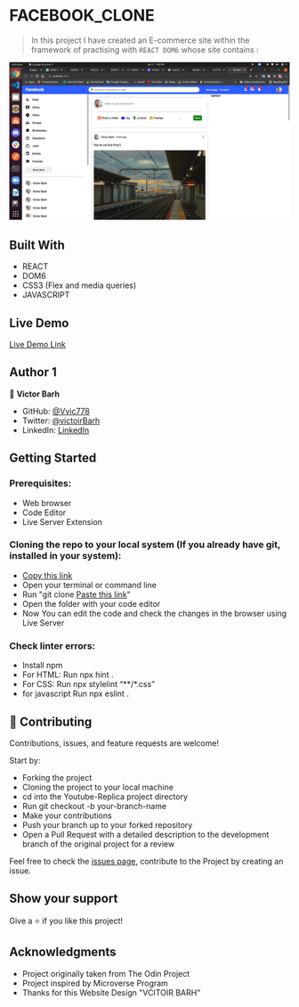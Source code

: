 # FACEBOOK_CLONE

> In this project I have created an E-commerce site within the framework of practising with `REACT DOM6` whose site contains : 



![](https://github.com/vic778/Facebook-clone/blob/feed/Screenshots/screen2.png)
## Built With

- REACT
- DOM6
- CSS3 (Flex and media queries)
- JAVASCRIPT
## Live Demo

[Live Demo Link](https://lucid-mahavira-faa5d4.netlify.app/)

## Author 1

👤 **Victor Barh**

- GitHub: [@Vvic778](https://github.com/vic778)
- Twitter: [@victoirBarh](https://twitter.com/)
- LinkedIn: [LinkedIn](https://linkedin.com/in/victoir-barh)

## Getting Started

### Prerequisites:

- Web browser
- Code Editor
- Live Server Extension

### Cloning the repo to your local system (If you already have git, installed in your system):

- [Copy this link](https://github.com/Buyaki01/js_capstone_project/tree/Get-AllItem)
- Open your terminal or command line
- Run "git clone [Paste this link](https://github.com/Buyaki01/js_capstone_project/tree/Get-AllItem)"
- Open the folder with your code editor
- Now You can edit the code and check the changes in the browser using Live Server

### Check linter errors:

- Install npm
- For HTML: Run npx hint .
- For CSS: Run npx stylelint “**/*.css”
- for javascript Run npx eslint .

## 🤝 Contributing

Contributions, issues, and feature requests are welcome!

Start by:

- Forking the project
- Cloning the project to your local machine
- cd into the Youtube-Replica project directory
- Run git checkout -b your-branch-name
- Make your contributions
- Push your branch up to your forked repository
- Open a Pull Request with a detailed description to the development branch of the original project for a review

Feel free to check the [issues page](), contribute to the Project by creating an issue.


## Show your support

Give a ⭐️ if you like this project!

## Acknowledgments
- Project originally taken from The Odin Project
- Project inspired by Microverse Program
- Thanks for this Website Design "VCITOIR BARH"
